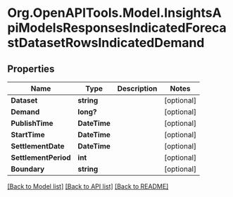 # Org.OpenAPITools.Model.InsightsApiModelsResponsesIndicatedForecastDatasetRowsIndicatedDemand

## Properties

Name | Type | Description | Notes
------------ | ------------- | ------------- | -------------
**Dataset** | **string** |  | [optional] 
**Demand** | **long?** |  | [optional] 
**PublishTime** | **DateTime** |  | [optional] 
**StartTime** | **DateTime** |  | [optional] 
**SettlementDate** | **DateTime** |  | [optional] 
**SettlementPeriod** | **int** |  | [optional] 
**Boundary** | **string** |  | [optional] 

[[Back to Model list]](../README.md#documentation-for-models) [[Back to API list]](../README.md#documentation-for-api-endpoints) [[Back to README]](../README.md)

